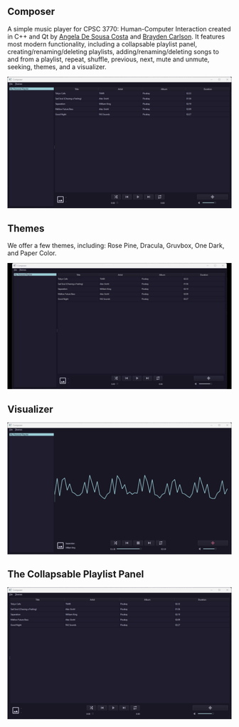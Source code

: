 ## Composer

A simple music player for CPSC 3770: Human-Computer Interaction created in C++ and Qt by [Angela De Sousa Costa](https://github.com/angeladesousacosta) and [Brayden Carlson](https://github.com/braycarlson). It features most modern functionality, including a collapsable playlist panel, creating/renaming/deleting playlists, adding/renaming/deleting songs to and from a playlist, repeat, shuffle, previous, next, mute and unmute, seeking, themes, and a visualizer.

![A screenshot of Composer using the Rose Pine theme](asset/rosepine.png?raw=true "Composer")

## Themes

We offer a few themes, including: Rose Pine, Dracula, Gruvbox, One Dark, and Paper Color.

![A .gif of demonstrating the available themes in Composer](asset/themes.gif?raw=true "themes")

## Visualizer

![A screenshot of Composer's visualizer](asset/visualizer.png?raw=true "visualizer")

## The Collapsable Playlist Panel

![A screenshot of Composer's collapsable playlist panel](asset/collapse.png?raw=true "playlist panel")
